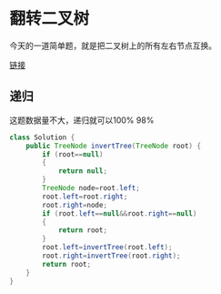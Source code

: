 # 翻转二叉树

今天的一道简单题，就是把二叉树上的所有左右节点互换。

[链接](https://leetcode-cn.com/problems/invert-binary-tree/)

## 递归
这题数据量不大，递归就可以100% 98%
```java
class Solution {
    public TreeNode invertTree(TreeNode root) {
        if (root==null)
        {
            return null;
        }
        TreeNode node=root.left;
        root.left=root.right;
        root.right=node;
        if (root.left==null&&root.right==null)
        {
            return root;
        }
        root.left=invertTree(root.left);
        root.right=invertTree(root.right);
        return root;
    }
}
```
